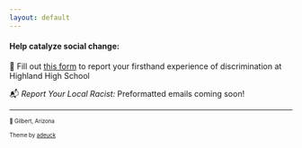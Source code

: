 ```yaml
---
layout: default
---
```

  
#### Help catalyze social change:

📝 Fill out [this form](https://form.jotform.com/202017830237042) to report your firsthand experience of discrimination at Highland High School
 
📬 *Report Your Local Racist:* Preformatted emails coming soon!
 
  
---
<sup><sub>📍 Gilbert, Arizona </sub></sup>

<sup><sub> Theme by [adeuck](https://github.com/adueck/good-clean-read)</sub></sup>
